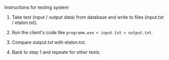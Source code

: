 Instructions for testing system

1) Take test (input / output data) from database and write to files (input.txt / etalon.txt).

2) Run the client's code like ```programm.exe < input.txt > output.txt```.

3) Compare output.txt with etalon.txt.

4) Back to step 1 and repeate for other tests.